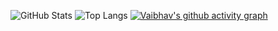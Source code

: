 ![GitHub Stats](https://github-readme-stats.vercel.app/api?username=vaibhavwagh19&show_icons=true&theme=radical) ![Top Langs](https://github-readme-stats.vercel.app/api/top-langs/?username=vaibhavwagh19&layout=compact)
[![Vaibhav's github activity graph](https://github-readme-activity-graph.vercel.app/graph?username=vaibhavwagh19&theme=dracula)](https://github.com/ashutosh00710/github-readme-activity-graph)
